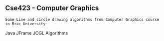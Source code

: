 ## Cse423 - Computer Graphics
`````
Some Line and circle drawing algorithms from Computer Graphics course in Brac University
`````
Java
JFrame
JOGL
Algorithms
